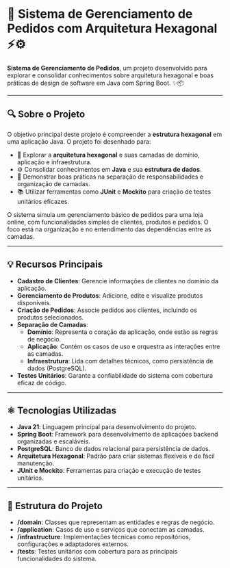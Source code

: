# 📢 Sistema de Gerenciamento de Pedidos com Arquitetura Hexagonal ⚡️⚙️

**Sistema de Gerenciamento de Pedidos**, um projeto desenvolvido para explorar e consolidar conhecimentos sobre arquitetura hexagonal e boas práticas de design de software em Java com Spring Boot. ✨📦

---

## 🔍 Sobre o Projeto

O objetivo principal deste projeto é compreender a **estrutura hexagonal** em uma aplicação Java. O projeto foi desenhado para:

- 🌟 Explorar a **arquitetura hexagonal** e suas camadas de domínio, aplicação e infraestrutura.
- ⚙️ Consolidar conhecimentos em **Java** e sua **estrutura de dados**.
- 🔧 Demonstrar boas práticas na separação de responsabilidades e organização de camadas.
- 📚 Utilizar ferramentas como **JUnit** e **Mockito** para criação de testes unitários eficazes.

O sistema simula um gerenciamento básico de pedidos para uma loja online, com funcionalidades simples de clientes, produtos e pedidos. O foco está na organização e no entendimento das dependências entre as camadas.

---

## 💡 Recursos Principais

- **Cadastro de Clientes**: Gerencie informações de clientes no domínio da aplicação.
- **Gerenciamento de Produtos**: Adicione, edite e visualize produtos disponíveis.
- **Criação de Pedidos**: Associe pedidos aos clientes, incluindo os produtos selecionados.
- **Separação de Camadas**:
  - **Domínio**: Representa o coração da aplicação, onde estão as regras de negócio.
  - **Aplicação**: Contém os casos de uso e orquestra as interações entre as camadas.
  - **Infraestrutura**: Lida com detalhes técnicos, como persistência de dados (PostgreSQL).
- **Testes Unitários**: Garante a confiabilidade do sistema com cobertura eficaz de código.

---

## ⚛️ Tecnologias Utilizadas

- **Java 21**: Linguagem principal para desenvolvimento do projeto.
- **Spring Boot**: Framework para desenvolvimento de aplicações backend organizadas e escaláveis.
- **PostgreSQL**: Banco de dados relacional para persistência de dados.
- **Arquitetura Hexagonal**: Padrão para criar sistemas flexíveis e de fácil manutenção.
- **JUnit e Mockito**: Ferramentas para criação e execução de testes unitários.
---

## 📃 Estrutura do Projeto

- **/domain**: Classes que representam as entidades e regras de negócio.
- **/application**: Casos de uso e serviços que conectam as camadas.
- **/infrastructure**: Implementações técnicas como repositórios, configurações e adaptadores externos.
- **/tests**: Testes unitários com cobertura para as principais funcionalidades do sistema.
